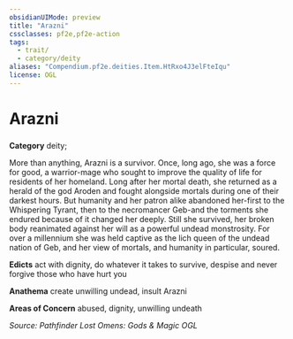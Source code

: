 ```yaml
---
obsidianUIMode: preview
title: "Arazni"
cssclasses: pf2e,pf2e-action
tags:
  - trait/
  - category/deity
aliases: "Compendium.pf2e.deities.Item.HtRxo4J3elFteIqu"
license: OGL
---
```

# Arazni

### 

**Category** deity; 




More than anything, Arazni is a survivor. Once, long ago, she was a force for good, a warrior-mage who sought to improve the quality of life for residents of her homeland. Long after her mortal death, she returned as a herald of the god Aroden and fought alongside mortals during one of their darkest hours. But humanity and her patron alike abandoned her-first to the Whispering Tyrant, then to the necromancer Geb-and the torments she endured because of it changed her deeply. Still she survived, her broken body reanimated against her will as a powerful undead monstrosity. For over a millennium she was held captive as the lich queen of the undead nation of Geb, and her view of mortals, and humanity in particular, soured.

**Edicts** act with dignity, do whatever it takes to survive, despise and never forgive those who have hurt you

**Anathema** create unwilling undead, insult Arazni

**Areas of Concern** abused, dignity, unwilling undeath

*Source: Pathfinder Lost Omens: Gods & Magic*
*OGL*